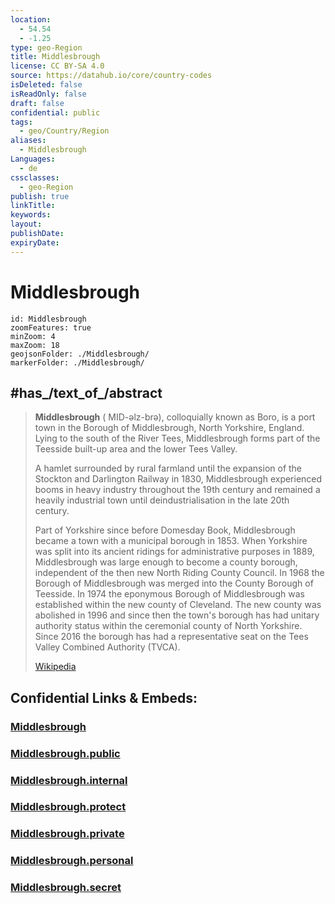 ```yaml
---
location:
  - 54.54
  - -1.25
type: geo-Region
title: Middlesbrough
license: CC BY-SA 4.0
source: https://datahub.io/core/country-codes
isDeleted: false
isReadOnly: false
draft: false
confidential: public
tags:
  - geo/Country/Region
aliases:
  - Middlesbrough
Languages:
  - de
cssclasses:
  - geo-Region
publish: true
linkTitle:
keywords:
layout:
publishDate:
expiryDate:
---
```


# Middlesbrough

```leaflet
id: Middlesbrough
zoomFeatures: true 
minZoom: 4 
maxZoom: 18
geojsonFolder: ./Middlesbrough/
markerFolder: ./Middlesbrough/
```


## #has_/text_of_/abstract 

> **Middlesbrough** (  MID-əlz-brə), colloquially known as Boro, 
> is a port town in the Borough of Middlesbrough, North Yorkshire, England. 
> Lying to the south of the River Tees, Middlesbrough 
> forms part of the Teesside built-up area and the lower Tees Valley.
>
> A hamlet surrounded by rural farmland 
> until the expansion of the Stockton and Darlington Railway in 1830, 
> Middlesbrough experienced booms in heavy industry 
> throughout the 19th century and remained a heavily industrial town 
> until deindustrialisation in the late 20th century.
>
> Part of Yorkshire since before Domesday Book, Middlesbrough became a town with a municipal borough in 1853. When Yorkshire was split into its ancient ridings for administrative purposes in 1889, Middlesbrough was large enough to become a county borough, independent of the then new North Riding County Council. In 1968 the Borough of Middlesbrough was merged into the County Borough of Teesside. In 1974 the eponymous Borough of Middlesbrough was established within the new county of Cleveland. The new county was abolished in 1996 and since then the town's borough has had unitary authority status within the ceremonial county of North Yorkshire. Since 2016 the borough has had a representative seat on the Tees Valley Combined Authority (TVCA).
>
> [Wikipedia](https://en.wikipedia.org/wiki/Middlesbrough)


## Confidential Links & Embeds: 

### [Middlesbrough](/_Standards/Earth/Continent/Europe/Europe~North/UK/England/Regions~England/Yorkshire_and_the_Humber/Yorkshire~North/Middlesbrough.md) 

### [Middlesbrough.public](/_public/Earth/Continent/Europe/Europe~North/UK/England/Regions~England/Yorkshire_and_the_Humber/Yorkshire~North/Middlesbrough.public.md) 

### [Middlesbrough.internal](/_internal/Earth/Continent/Europe/Europe~North/UK/England/Regions~England/Yorkshire_and_the_Humber/Yorkshire~North/Middlesbrough.internal.md) 

### [Middlesbrough.protect](/_protect/Earth/Continent/Europe/Europe~North/UK/England/Regions~England/Yorkshire_and_the_Humber/Yorkshire~North/Middlesbrough.protect.md) 

### [Middlesbrough.private](/_private/Earth/Continent/Europe/Europe~North/UK/England/Regions~England/Yorkshire_and_the_Humber/Yorkshire~North/Middlesbrough.private.md) 

### [Middlesbrough.personal](/_personal/Earth/Continent/Europe/Europe~North/UK/England/Regions~England/Yorkshire_and_the_Humber/Yorkshire~North/Middlesbrough.personal.md) 

### [Middlesbrough.secret](/_secret/Earth/Continent/Europe/Europe~North/UK/England/Regions~England/Yorkshire_and_the_Humber/Yorkshire~North/Middlesbrough.secret.md)

